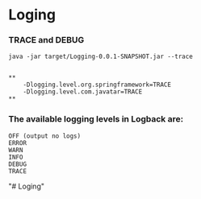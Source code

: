 # Loging

### TRACE and DEBUG
````
java -jar target/Logging-0.0.1-SNAPSHOT.jar --trace


**
    -Dlogging.level.org.springframework=TRACE 
    -Dlogging.level.com.javatar=TRACE
**
````


### The available logging levels in Logback are:
````
OFF (output no logs)
ERROR
WARN
INFO
DEBUG
TRACE
````
"# Loging" 
